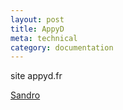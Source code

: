 ```yaml
---
layout: post
title: AppyD
meta: technical
category: documentation
---
```

site appyd.fr

[Sandro](<Symbaroum/Sandro.md>)